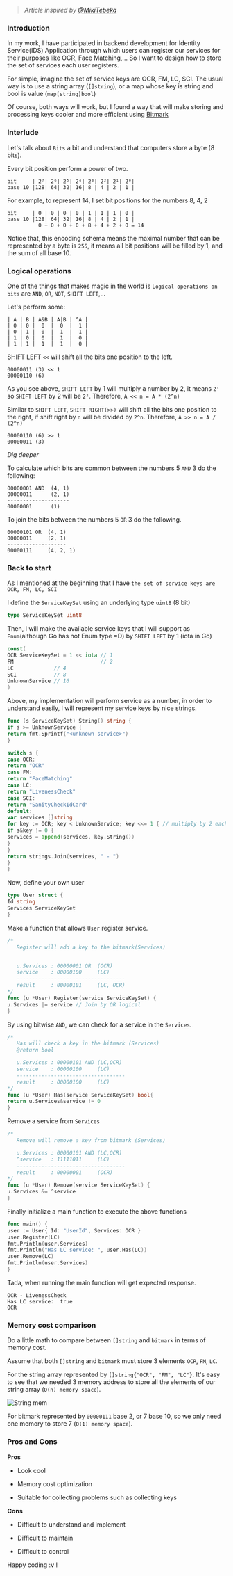 [comment]: <> (Optimization using Bitmask)

[comment]: <> (optimise,bit)

> *Article inspired by [@MikiTebeka](https://www.ardanlabs.com/blog/2021/04/using-bitmasks-in-go.html)*

### Introduction

In my work, I have participated in backend development for Identity Service(IDS) Application
through which users can register our services for their purposes like OCR, Face Matching,...
So I want to design how to store the set of services each user registers.

For simple, imagine the set of service keys are OCR, FM, LC, SCI. The usual way is to use a string array (`[]string`),
or a map whose key is string and bool is value (`map[string]bool`)

Of course, both ways will work, but I found a way that will make storing and processing keys
cooler and more efficient using [Bitmark](https://en.wikipedia.org/wiki/Mask_(computing))

### Interlude

Let's talk about `Bits` a bit and understand that computers store a byte (8 bits).

Every bit position perform a power of two.

```text
bit     | 2⁷| 2⁶| 2⁵| 2⁴| 2³| 2²| 2¹| 2⁰|
base 10 |128| 64| 32| 16| 8 | 4 | 2 | 1 |
```

For example, to represent 14, I set bit positions for the numbers 8, 4, 2

```text
bit     | 0 | 0 | 0 | 0 | 1 | 1 | 1 | 0 |
base 10 |128| 64| 32| 16| 8 | 4 | 2 | 1 |
          0 + 0 + 0 + 0 + 8 + 4 + 2 + 0 = 14
```

Notice that, this encoding schema means the maximal number that can be represented by a byte is `255`,
it means all bit positions will be filled by 1, and the sum of all base 10.

### Logical operations

One of the things that makes magic in the world is `Logical operations on bits` are `AND`, `OR`, `NOT`, `SHIFT LEFT`,...

Let's perform some:

```text
| A | B | A&B | A|B | ^A |
| 0 | 0 |  0  |  0  |  1 |
| 0 | 1 |  0  |  1  |  1 |
| 1 | 0 |  0  |  1  |  0 |
| 1 | 1 |  1  |  1  |  0 |
```

SHIFT LEFT `<<` will shift all the bits one position to the left.

```text
00000011 (3) << 1
00000110 (6)
```

As you see above, `SHIFT LEFT` by 1 will multiply a number by 2, it means `2¹`
so `SHIFT LEFT` by 2 will be `2²`. Therefore, `A << n = A * (2^n)`

Similar to `SHIFT LEFT`, `SHIFT RIGHT(>>)` will shift all the bits one position to the right, if shift right by
`n` will be divided by `2^n`. Therefore, `A >> n = A / (2^n)`

```text
00000110 (6) >> 1
00000011 (3) 
```

*Dig deeper*

To calculate which bits are common between the numbers 5 `AND` 3 do the following:

```text
00000001 AND  (4, 1)
00000011      (2, 1)
--------------------
00000001      (1)
```

To join the bits between the numbers 5 `OR` 3 do the following.

```text
00000101 OR  (4, 1)
00000011     (2, 1)
-------------------
00000111     (4, 2, 1)
```

### Back to start

As I mentioned at the beginning that I have `the set of service keys are OCR, FM, LC, SCI`

I define the `ServiceKeySet` using an underlying type `uint8` (8 bit)

```go
type ServiceKeySet uint8
```

Then, I will make the available service keys that I will support as `Enum`(although Go has not Enum type =D)
by `SHIFT LEFT` by 1 (iota in Go)

```go
const(
OCR ServiceKeySet = 1 << iota // 1
FM                            // 2
LC             // 4  
SCI            // 8
UnknownService // 16 
)
```

Above, my implementation will perform service as a number, in order to understand easily, I will represent my service
keys by nice strings.

```go
func (s ServiceKeySet) String() string {
if s >= UnknownService {
return fmt.Sprintf("<unknown service>")
}

switch s {
case OCR:
return "OCR"
case FM:
return "FaceMatching"
case LC:
return "LivenessCheck"
case SCI:
return "SanityCheckIdCard"
default:
var services []string
for key := OCR; key < UnknownService; key <<= 1 { // multiply by 2 each loop
if s&key != 0 {
services = append(services, key.String())
}
}
return strings.Join(services, " - ")	
}
}
```

Now, define your own user

```go
type User struct {
Id string
Services ServiceKeySet
}
```

Make a function that allows `User` register service.

```go
/*
   Register will add a key to the bitmark(Services)


   u.Services : 00000001 OR  (OCR)
   service    : 00000100     (LC)
   -----------------------------------
   result     : 00000101     (LC, OCR)
*/
func (u *User) Register(service ServiceKeySet) {
u.Services |= service // Join by OR logical
}
```

By using bitwise `AND`, we can check for a service in the `Services`.

```go
/*
   Has will check a key in the bitmark (Services)
   @return bool

   u.Services : 00000101 AND (LC,OCR)
   service    : 00000100     (LC)
   -----------------------------------
   result     : 00000100     (LC)
*/
func (u *User) Has(service ServiceKeySet) bool{
return u.Services&service != 0
}
```

Remove a service from `Services`

```go
/*
   Remove will remove a key from bitmark (Services)

   u.Services : 00000101 AND (LC,OCR)
   ^service   : 11111011     (LC)
   -----------------------------------
   result     : 00000001     (OCR)
*/
func (u *User) Remove(service ServiceKeySet) {
u.Services &= ^service
}
```

Finally initialize a main function to execute the above functions

```go
func main() {
user := User{ Id: "UserId", Services: OCR }
user.Register(LC)
fmt.Println(user.Services)
fmt.Println("Has LC service: ", user.Has(LC))
user.Remove(LC)
fmt.Println(user.Services)
}
```

Tada, when running the main function will get expected response.

```
OCR - LivenessCheck
Has LC service:  true
OCR
```

### Memory cost comparison

Do a little math to compare between `[]string` and `bitmark` in terms of memory cost.

Assume that both `[]string` and `bitmark` must store 3 elements `OCR`, `FM`, `LC`.

For the string array represented by `[]string{"OCR", "FM", "LC"}`. It's easy to see that we
needed 3 memory address to store all the elements of our string array (`O(n) memory space`).

![String mem](../../../../../images/2021-05-22-bitmark/dsf.png)

For bitmark represented by `00000111` base 2, or 7 base 10, so we only need one memory to store 7 (`O(1) memory space`).

### Pros and Cons

**Pros**

- Look cool

+ Memory cost optimization

* Suitable for collecting problems such as collecting keys

**Cons**

- Difficult to understand and implement

* Difficult to maintain

+ Difficult to control

Happy coding :v !




